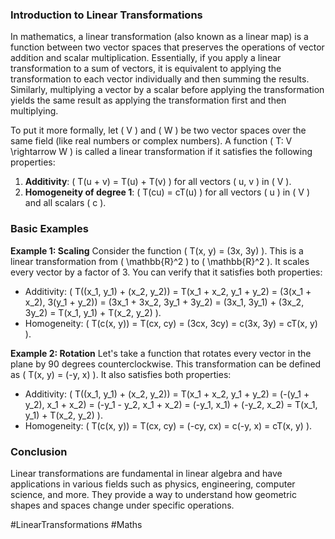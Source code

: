 ### Introduction to Linear Transformations

In mathematics, a linear transformation (also known as a linear map) is a function between two vector spaces that preserves the operations of vector addition and scalar multiplication. Essentially, if you apply a linear transformation to a sum of vectors, it is equivalent to applying the transformation to each vector individually and then summing the results. Similarly, multiplying a vector by a scalar before applying the transformation yields the same result as applying the transformation first and then multiplying.

To put it more formally, let \( V \) and \( W \) be two vector spaces over the same field (like real numbers or complex numbers). A function \( T: V \rightarrow W \) is called a linear transformation if it satisfies the following properties:
1. **Additivity**: \( T(u + v) = T(u) + T(v) \) for all vectors \( u, v \) in \( V \).
2. **Homogeneity of degree 1**: \( T(cu) = cT(u) \) for all vectors \( u \) in \( V \) and all scalars \( c \).

### Basic Examples

**Example 1: Scaling**
Consider the function \( T(x, y) = (3x, 3y) \). This is a linear transformation from \( \mathbb{R}^2 \) to \( \mathbb{R}^2 \). It scales every vector by a factor of 3. You can verify that it satisfies both properties:
- Additivity: \( T((x_1, y_1) + (x_2, y_2)) = T(x_1 + x_2, y_1 + y_2) = (3(x_1 + x_2), 3(y_1 + y_2)) = (3x_1 + 3x_2, 3y_1 + 3y_2) = (3x_1, 3y_1) + (3x_2, 3y_2) = T(x_1, y_1) + T(x_2, y_2) \).
- Homogeneity: \( T(c(x, y)) = T(cx, cy) = (3cx, 3cy) = c(3x, 3y) = cT(x, y) \).

**Example 2: Rotation**
Let's take a function that rotates every vector in the plane by 90 degrees counterclockwise. This transformation can be defined as \( T(x, y) = (-y, x) \). It also satisfies both properties:
- Additivity: \( T((x_1, y_1) + (x_2, y_2)) = T(x_1 + x_2, y_1 + y_2) = (-(y_1 + y_2), x_1 + x_2) = (-y_1 - y_2, x_1 + x_2) = (-y_1, x_1) + (-y_2, x_2) = T(x_1, y_1) + T(x_2, y_2) \).
- Homogeneity: \( T(c(x, y)) = T(cx, cy) = (-cy, cx) = c(-y, x) = cT(x, y) \).

### Conclusion

Linear transformations are fundamental in linear algebra and have applications in various fields such as physics, engineering, computer science, and more. They provide a way to understand how geometric shapes and spaces change under specific operations.

#LinearTransformations #Maths